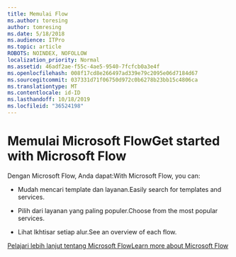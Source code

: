 ```yaml
---
title: Memulai Flow
ms.author: toresing
author: tomresing
ms.date: 5/18/2018
ms.audience: ITPro
ms.topic: article
ROBOTS: NOINDEX, NOFOLLOW
localization_priority: Normal
ms.assetid: 46adf2ae-f55c-4ae5-9540-7fcfcb0a3e4f
ms.openlocfilehash: 008f17cd8e266497ad339e79c2095e06d7184d67
ms.sourcegitcommit: 037331d71f06750d972c0b6278b23bb15c4806ca
ms.translationtype: MT
ms.contentlocale: id-ID
ms.lasthandoff: 10/18/2019
ms.locfileid: "36524198"
---
```

# <a name="get-started-with-microsoft-flow"></a><span data-ttu-id="44bb6-102">Memulai Microsoft Flow</span><span class="sxs-lookup"><span data-stu-id="44bb6-102">Get started with Microsoft Flow</span></span>

<span data-ttu-id="44bb6-103">Dengan Microsoft Flow, Anda dapat:</span><span class="sxs-lookup"><span data-stu-id="44bb6-103">With Microsoft Flow, you can:</span></span>
  
- <span data-ttu-id="44bb6-104">Mudah mencari template dan layanan.</span><span class="sxs-lookup"><span data-stu-id="44bb6-104">Easily search for templates and services.</span></span>
    
- <span data-ttu-id="44bb6-105">Pilih dari layanan yang paling populer.</span><span class="sxs-lookup"><span data-stu-id="44bb6-105">Choose from the most popular services.</span></span>
    
- <span data-ttu-id="44bb6-106">Lihat Ikhtisar setiap alur.</span><span class="sxs-lookup"><span data-stu-id="44bb6-106">See an overview of each flow.</span></span>
    
[<span data-ttu-id="44bb6-107">Pelajari lebih lanjut tentang Microsoft Flow</span><span class="sxs-lookup"><span data-stu-id="44bb6-107">Learn more about Microsoft Flow</span></span>](https://go.microsoft.com/fwlink/?linkid=874446)
  

